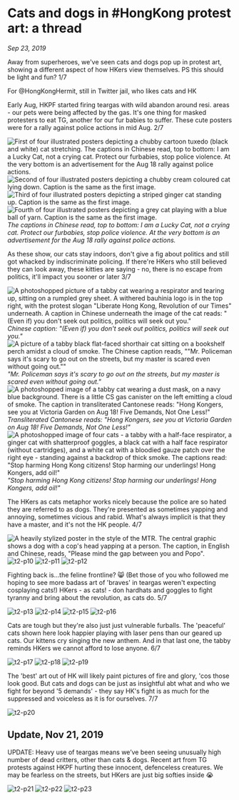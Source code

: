 # Cats and dogs in #HongKong protest art: a thread

*Sep 23, 2019*

Away from superheroes, we've seen cats and dogs pop up in protest art, showing a different aspect of how HKers view themselves. PS this should be light and fun? 1/7

For @HongKongHermit, still in Twitter jail, who likes cats and HK

Early Aug, HKPF started firing teargas with wild abandon around resi. areas - our pets were being affected by the gas. It's one thing for masked protesters to eat TG, another for our fur babies to suffer. These cute posters were for a rally against police actions in mid Aug. 2/7

![First of four illustrated posters depicting a chubby cartoon tuxedo (black and white) cat stretching. The captions in Chinese read, top to bottom: I am a Lucky Cat, not a crying cat. Protect our furbabies, stop police violence. At the very bottom is an advertisement for the Aug 18 rally against police actions.](images/thread2/t2-p1.jpg)
![Second of four illustrated posters depicting a chubby cream coloured cat lying down. Caption is the same as the first image.](images/thread2/t2-p2.jpg)
![Third of four illustrated posters depicting a striped ginger cat standing up. Caption is the same as the first image.](images/thread2/t2-p3.jpg)
![Fourth of four illustrated posters depicting a grey cat playing with a blue ball of yarn. Caption is the same as the first image.](images/thread2/t2-p4.jpg)
*The captions in Chinese read, top to bottom: I am a Lucky Cat, not a crying cat. Protect our furbabies, stop police violence. At the very bottom is an advertisement for the Aug 18 rally against police actions.*

As these show, our cats stay indoors, don't give a fig about politics and still got whacked by indiscriminate policing. If there're HKers who still believed they can look away, these kitties are saying - no, there is no escape from politics, it'll impact you sooner or later 3/7

![A photoshopped picture of a tabby cat wearing a respirator and tearing up, sitting on a rumpled grey sheet. A withered bauhinia logo is in the top right, with the protest slogan "Liberate Hong Kong, Revolution of our Times" underneath. A caption in Chinese underneath the image of the cat reads: "(Even if) you don't seek out politics, politics will seek out you."](images/thread2/t2-p5.jpg)
*Chinese caption: "(Even if) you don't seek out politics, politics will seek out you."*
![A picture of a tabby black flat-faced shorthair cat sitting on a bookshelf perch amidst a cloud of smoke. The Chinese caption reads, ""Mr. Policeman says it's scary to go out on the streets, but my master is scared even without going out.""](images/thread2/t2-p6.jpg)
*"Mr. Policeman says it's scary to go out on the streets, but my master is scared even without going out."*
![A photoshopped image of a tabby cat wearing a dust mask, on a navy blue background. There is a little CS gas canister on the left emitting a cloud of smoke. The caption in transliterated Cantonese reads: "Hong Kongers, see you at Victoria Garden on Aug 18! Five Demands, Not One Less!"](images/thread2/t2-p7.jpg)
*Transliterated Cantonese reads: "Hong Kongers, see you at Victoria Garden on Aug 18! Five Demands, Not One Less!"*
![A photoshopped image of four cats - a tabby with a half-face respirator, a ginger cat with shatterproof goggles, a black cat with a half face respirator (without cartridges), and a white cat with a bloodied gauze patch over the right eye - standing against a backdrop of thick smoke. The captions read: "Stop harming Hong Kong citizens! Stop harming our underlings! Hong Kongers, add oil!"](images/thread2/t2-p8.jpg)
*"Stop harming Hong Kong citizens! Stop harming our underlings! Hong Kongers, add oil!"*

The HKers as cats metaphor works nicely because the police are so hated they are referred to as dogs. They're presented as sometimes yapping and annoying, sometimes vicious and rabid. What's always implicit is that they have a master, and it's not the HK people. 4/7

![A heavily stylized poster in the style of the MTR. The central graphic shows a dog with a cop's head yapping at a person. The caption, in English and Chinese, reads, "Please mind the gap between you and Popo".](images/thread2/t2-p9.jpg)
![t2-p10](images/thread2/t2-p10.jpg)
![t2-p11](images/thread2/t2-p11.jpg)
![t2-p12](images/thread2/t2-p12.jpg)

Fighting back is…the feline frontline? 😸 (Bet those of you who followed me hoping to see more badass art of 'braves' in teargas weren't expecting cosplaying cats!) HKers - as cats! - don hardhats and goggles to fight tyranny and bring about the revolution, as cats do. 5/7

![t2-p13](images/thread2/t2-p13.jpg)
![t2-p14](images/thread2/t2-p14.jpg)
![t2-p15](images/thread2/t2-p15.jpg)
![t2-p16](images/thread2/t2-p16.jpg)

Cats are tough but they're also just just vulnerable furballs. The 'peaceful' cats shown here look happier playing with laser pens than our geared up cats. Our kittens cry singing the new anthem. And in that last one, the tabby reminds HKers we cannot afford to lose anyone. 6/7

![t2-p17](images/thread2/t2-p17.jpg)
![t2-p18](images/thread2/t2-p18.jpg)
![t2-p19](images/thread2/t2-p19.jpg)

The 'best' art out of HK will likely paint pictures of fire and glory, 'cos those look good. But cats and dogs can be just as insightful abt what and who we fight for beyond '5 demands' - they say HK's fight is as much for the suppressed and voiceless as it is for ourselves. 7/7

![t2-p20](images/thread2/t2-p20.jpg)

## Update, Nov 21, 2019

UPDATE: Heavy use of teargas means we’ve been seeing unusually high number of dead critters, other than cats & dogs. Recent art from TG protests against HKPF hurting these innocent, defenceless creatures. We may be fearless on the streets, but HKers are just big softies inside 😭

![t2-p21](images/thread2/t2-p21.jpg)
![t2-p22](images/thread2/t2-p22.jpg)
![t2-p23](images/thread2/t2-p23.jpg)

